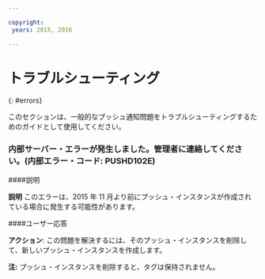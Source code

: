 ```yaml
---

copyright:
 years: 2015, 2016

---
```


# トラブルシューティング
{: #errors}

このセクションは、一般的なプッシュ通知問題をトラブルシューティングするためのガイドとして使用してください。


### 内部サーバー・エラーが発生しました。管理者に連絡してください。(内部エラー・コード: PUSHD102E)

####説明

**説明** このエラーは、2015 年 11 月より前にプッシュ・インスタンスが作成されている場合に発生する可能性があります。  

####ユーザー応答

**アクション**: この問題を解決するには、そのプッシュ・インスタンスを削除して、新しいプッシュ・インスタンスを作成します。

**注:** プッシュ・インスタンスを削除すると、タグは保持されません。

